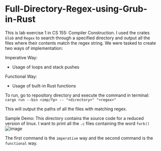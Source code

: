 # Full-Directory-Regex-using-Grub-in-Rust

This is lab exercise 1 in CS 155: Compiler Construction. I used the crates `Glob` and `Regex` to search through a specified directory and output all the files where their contents match the regex string. We were tasked to create two ways of implementation:

Imperative Way:
- Usage of loops and stack pushes

Functional Way:
- Usage of built-in Rust functions

To run, go to repository directory and execute the command in terminal: `cargo run --bin <imp/fp> -- "<directory>" "<regex>"`

This will output the paths of all the files with matching regex.

Sample Demo: This directory contains the source code for a reduced version of linux. I want to print all the `.c` files containing the word `fork()`
![image](https://user-images.githubusercontent.com/23215457/224646430-c3f46c36-f7f1-4680-bd5f-8a913b21ba79.png)

The first command is the `imperative` way and the second command is the `functional` way.

